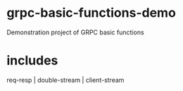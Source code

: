 # grpc-basic-functions-demo
Demonstration project of GRPC basic functions

# includes
req-resp | double-stream | client-stream

